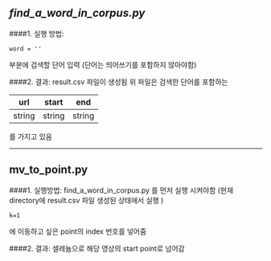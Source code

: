 ## *find_a_word_in_corpus.py*


####1. 실행 방법:
````
word = '' 
````
부분에 검색할 단어 입력
(단어는 띄어쓰기를 포함하지 않아야함)

####2. 결과: 
result.csv 파일이 생성됨
위 파일은 검색한 단어를 포함하는 

| url | start | end |
|--------|--------|---------|
|    string    |    string    |		string	|
를 가지고 있음



- - -
## mv_to_point.py


####1. 실행방법:
find_a_word_in_corpus.py
를 먼저 실행 시켜야함
(현재 directory에 result.csv 파일 생성된 상태에서 실행 )

```
k=1
```
에 이동하고 싶은 point의 index 번호를 넣어줌

####2. 결과:
셀레늄으로 해당 영상의 start point로 넘어감